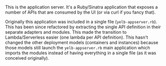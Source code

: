 This is the application server. It's a Ruby/Sinatra application that exposes a number of APIs that are consumed by the UI (or via curl if you fancy that). 

Originally this application was included in a single file (`yelb-appserver.rb`). This has been since refactored by extracting the single API definition in their separate adapters and modules. This made the transition to Lambda/Serverless easier (one lambda per API definition). This hasn't changed the other deployment models (containers and instances) because those models still launch the `yelb-appserver.rb` main application which imports the modules instead of having everything in a single file (as it was conceived originally).
